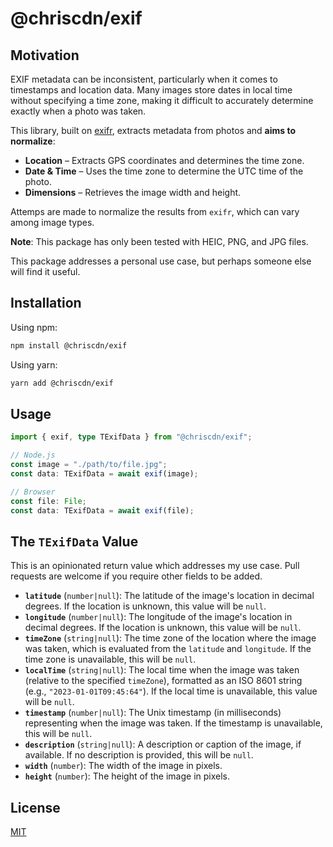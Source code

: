 # @chriscdn/exif

## Motivation

EXIF metadata can be inconsistent, particularly when it comes to timestamps and location data. Many images store dates in local time without specifying a time zone, making it difficult to accurately determine exactly when a photo was taken.

This library, built on [exifr](https://github.com/MikeKovarik/exifr), extracts metadata from photos and **aims to normalize**:

- **Location** – Extracts GPS coordinates and determines the time zone.
- **Date & Time** – Uses the time zone to determine the UTC time of the photo.
- **Dimensions** – Retrieves the image width and height.

Attemps are made to normalize the results from `exifr`, which can vary among image types.

**Note**: This package has only been tested with HEIC, PNG, and JPG files.

This package addresses a personal use case, but perhaps someone else will find it useful.

## Installation

Using npm:

```bash
npm install @chriscdn/exif
```

Using yarn:

```bash
yarn add @chriscdn/exif
```

## Usage

```ts
import { exif, type TExifData } from "@chriscdn/exif";

// Node.js
const image = "./path/to/file.jpg";
const data: TExifData = await exif(image);

// Browser
const file: File;
const data: TExifData = await exif(file);
```

## The `TExifData` Value

This is an opinionated return value which addresses my use case. Pull requests are welcome if you require other fields to be added.

- **`latitude`** (`number|null`): The latitude of the image's location in decimal degrees. If the location is unknown, this value will be `null`.
- **`longitude`** (`number|null`): The longitude of the image's location in decimal degrees. If the location is unknown, this value will be `null`.
- **`timeZone`** (`string|null`): The time zone of the location where the image was taken, which is evaluated from the `latitude` and `longitude`. If the time zone is unavailable, this will be `null`.
- **`localTime`** (`string|null`): The local time when the image was taken (relative to the specified `timeZone`), formatted as an ISO 8601 string (e.g., `"2023-01-01T09:45:64"`). If the local time is unavailable, this value will be `null`.
- **`timestamp`** (`number|null`): The Unix timestamp (in milliseconds) representing when the image was taken. If the timestamp is unavailable, this will be `null`.
- **`description`** (`string|null`): A description or caption of the image, if available. If no description is provided, this will be `null`.
- **`width`** (`number`): The width of the image in pixels.
- **`height`** (`number`): The height of the image in pixels.

## License

[MIT](LICENSE)
